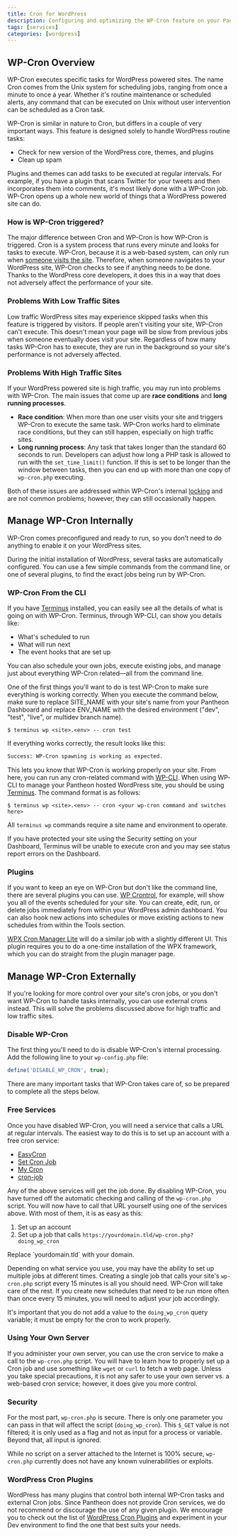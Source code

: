 ```yaml
---
title: Cron for WordPress
description: Configuring and optimizing the WP-Cron feature on your Pantheon WordPress site.
tags: [services]
categories: [wordpress]
---
```

## WP-Cron Overview
WP-Cron executes specific tasks for WordPress powered sites. The name Cron comes from the Unix system for scheduling jobs, ranging from once a minute to once a year. Whether it's routine maintenance or scheduled alerts, any command that can be executed on Unix without user intervention can be scheduled as a Cron task.

WP-Cron is similar in nature to Cron, but differs in a couple of very important ways. This feature is designed solely to handle WordPress routine tasks:

 - Check for new version of the WordPress core, themes, and plugins
 - Clean up spam

Plugins and themes can add tasks to be executed at regular intervals. For example, if you have a plugin that scans Twitter for your tweets and then incorporates them into comments, it's most likely done with a WP-Cron job.  WP-Cron opens up a whole new world of things that a WordPress powered site can do.

### How is WP-Cron triggered?

The major difference between Cron and WP-Cron is how WP-Cron is triggered. Cron is a system process that runs every minute and looks for tasks to execute. WP-Cron, because it is a web-based system, can only run when [someone visits the site](https://stackoverflow.com/questions/12895706/when-does-wp-cron-php-run-in-wordpress). Therefore, when someone navigates to your WordPress site, WP-Cron checks to see if anything needs to be done. Thanks to the WordPress core developers, it does this in a way that does not adversely affect the performance of your site.

### Problems With Low Traffic Sites
Low traffic WordPress sites may experience skipped tasks when this feature is triggered by visitors. If people aren't visiting your site, WP-Cron can't execute. This doesn't mean your page will be slow from previous jobs when someone eventually does visit your site. Regardless of how many tasks WP-Cron has to execute, they are run in the background so your site's performance is not adversely affected.

### Problems With High Traffic Sites
If your WordPress powered site is high traffic, you may run into problems with WP-Cron. The main issues that come up are **race conditions** and **long running processes**.

- **Race condition**: When more than one user visits your site and triggers WP-Cron to execute the same task. WP-Cron works hard to eliminate race conditions, but they can still happen, especially on high traffic sites.
- **Long running process**: Any task that takes longer than the standard 60 seconds to run. Developers can adjust how long a PHP task is allowed to run with the `set_time_limit()` function. If this is set to be longer than the window between tasks, then you can end up with more than one copy of `wp-cron.php` executing.

Both of these issues are addressed within WP-Cron's internal [ locking](https://core.trac.wordpress.org/browser/tags/4.1.1/src/wp-includes/cron.php#L231) and are not common problems; however, they can still occasionally happen.

## Manage WP-Cron Internally
WP-Cron comes preconfigured and ready to run, so you don't need to do anything to enable it on your WordPress sites.

During the initial installation of WordPress, several tasks are automatically configured. You can use a few simple commands from the command line, or one of several plugins, to find the exact jobs being run by WP-Cron.

### WP-Cron From the CLI
If you have [Terminus](/docs/terminus/) installed, you can easily see all the details of what is going on with WP-Cron. Terminus, through WP-CLI, can show you details like:

 - What's scheduled to run
 - What will run next
 - The event hooks that are set up

You can also schedule your own jobs, execute existing jobs, and manage just about everything WP-Cron related&mdash;all from the command line.

One of the first things you'll want to do is test WP-Cron to make sure everything is working correctly. When you execute the command below, make sure to replace SITE_NAME with your site's name from your Pantheon Dashboard and replace ENV_NAME with the desired environment ("dev", "test", "live", or multidev branch name).

````nohighlight
$ terminus wp <site>.<env> -- cron test
````

If everything works correctly, the result looks like this:

````bash
Success: WP-Cron spawning is working as expected.
````

This lets you know that WP-Cron is working properly on your site. From here, you can run any cron-related command with [WP-CLI](https://developer.wordpress.org/cli/commands/cron/ "wp-cli web site"). When using WP-CLI to manage your Pantheon hosted WordPress site, you should be using [Terminus](/docs/terminus/). The command format is as follows:

````nohighlight
$ terminus wp <site>.<env> -- cron <your wp-cron command and switches here>
````

All `terminus wp` commands require a site name and environment to operate.

<Alert title="Note" type="info">
If you have protected your site using the Security setting on your Dashboard, Terminus will be unable to execute cron and you may see status report errors on the Dashboard.
</Alert>


### Plugins

If you want to keep an eye on WP-Cron but don't like the command line, there are several plugins you can use. [WP Crontrol](https://wordpress.org/plugins/wp-crontrol/screenshots/ "WP Crontrol page on wordpress.org"), for example, will show you all of the events scheduled for your site. You can create, edit, run, or delete jobs immediately from within your WordPress admin dashboard. You can also hook new actions into schedules or move existing actions to new schedules from within the Tools section.

[WPX Cron Manager Lite](https://wordpress.org/plugins/wpx-cron-manager-light/ "WPX Cron Manager Lite") will do a similar job with a slightly different UI. This plugin requires you to do a one-time installation of the WPX framework, which you can do straight from the plugin manager page.


## Manage WP-Cron Externally
If you're looking for more control over your site's cron jobs, or you don't want WP-Cron to handle tasks internally, you can use external crons instead. This will solve the problems discussed above for high traffic and low traffic sites.

### Disable WP-Cron
The first thing you'll need to do is disable WP-Cron's internal processing. Add the following line to your `wp-config.php` file:

````php
define('DISABLE_WP_CRON', true);
````

<Alert title="Note" type="info">
There are many important tasks that WP-Cron takes care of, so be prepared to complete all the steps below.
</Alert>

### Free Services
Once you have disabled WP-Cron, you will need a service that calls a URL at regular intervals. The easiest way to do this is to set up an account with a free cron service:

 - [EasyCron](https://www.easycron.com/)
 - [Set Cron Job](https://www.setcronjob.com/)
 - [My Cron](https://www.mywebcron.com/)
 - [cron-job](https://cron-job.org/en/)

Any of the above services will get the job done. By disabling WP-Cron, you have turned off the automatic checking and calling of the `wp-cron.php` script. You will now have to call that URL yourself using one of the services above. With most of them, it is as easy as this:

1. Set up an account
2. Set up a job that calls `https://yourdomain.tld/wp-cron.php?doing_wp_cron`

<Alert title="Note" type="info">
Replace `yourdomain.tld` with your domain.
</Alert>

Depending on what service you use, you may have the ability to set up multiple jobs at different times. Creating a single job that calls your site's `wp-cron.php` script every 15 minutes is all you should need. WP-Cron will take care of the rest. If you create new schedules that need to be run more often than once every 15 minutes, you will need to adjust your job accordingly.

It's important that you do not add a value to the `doing_wp_cron` query variable; it must be empty for the cron to work properly.

### Using Your Own Server
If you administer your own server, you can use the cron service to make a call to the `wp-cron.php` script. You will have to learn how to properly set up a Cron job and use something like `wget` or `curl` to fetch a web page. Unless you take special precautions, it is not any safer to use your own server vs. a web-based cron service; however, it does give you more control.

### Security
For the most part, `wp-cron.php` is secure. There is only one parameter you can pass in that will affect the script (`doing_wp_cron`). This `$_GET` value is not filtered; it is only used as a flag and not as input for a process or variable. Beyond that, all input is ignored.

While no script on a server attached to the Internet is 100% secure, `wp-cron.php` currently does not have any known vulnerabilities or exploits.

### WordPress Cron Plugins
WordPress has many plugins that control both internal WP-Cron tasks and external Cron jobs. Since Pantheon does not provide Cron services, we do not recommend or discourage the use of any given plugin. We encourage you to check out the list of [WordPress Cron Plugins](https://wordpress.org/plugins/search.php?q=cron "List of WordPress plugins that help manage cron jobs") and experiment in your Dev environment to find the one that best suits your needs.
